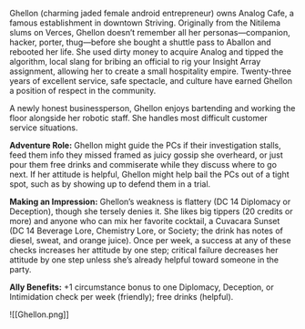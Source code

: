 Ghellon (charming jaded female android entrepreneur) owns Analog Cafe, a famous establishment in downtown Striving. Originally from the Nitilema slums on Verces, Ghellon doesn’t remember all her personas—companion, hacker, porter, thug—before she bought a shuttle pass to Aballon and rebooted her life. She used dirty money to acquire Analog and tipped the algorithm, local slang for bribing an official to rig your Insight Array assignment, allowing her to create a small hospitality empire. Twenty-three years of excellent service, safe spectacle, and culture have earned Ghellon a position of respect in the community.

A newly honest businessperson, Ghellon enjoys bartending and working the floor alongside her robotic staff. She handles most difficult customer service situations.

**Adventure Role:** Ghellon might guide the PCs if their investigation stalls, feed them info they missed framed as juicy gossip she overheard, or just pour them free drinks and commiserate while they discuss where to go next. If her attitude is helpful, Ghellon might help bail the PCs out of a tight spot, such as by showing up to defend them in a trial.

**Making an Impression:** Ghellon’s weakness is flattery (DC 14 Diplomacy or Deception), though she tersely denies it. She likes big tippers (20 credits or more) and anyone who can mix her favorite cocktail, a Cuvacara Sunset (DC 14 Beverage Lore, Chemistry Lore, or Society; the drink has notes of diesel, sweat, and orange juice). Once per week, a success at any of these checks increases her attitude by one step; critical failure decreases her attitude by one step unless she’s already helpful toward someone in the party.

**Ally Benefits:** +1 circumstance bonus to one Diplomacy, Deception, or Intimidation check per week (friendly); free drinks (helpful).

![[Ghellon.png]]